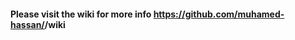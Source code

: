 #### Please visit the wiki for more info https://github.com/muhamed-hassan/<placeholder-of-repo-name>/wiki